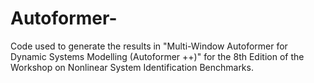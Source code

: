 # Autoformer-
Code used to generate the results in "Multi-Window Autoformer for Dynamic Systems Modelling (Autoformer ++)" for the 8th Edition of the Workshop on Nonlinear System Identification Benchmarks.
